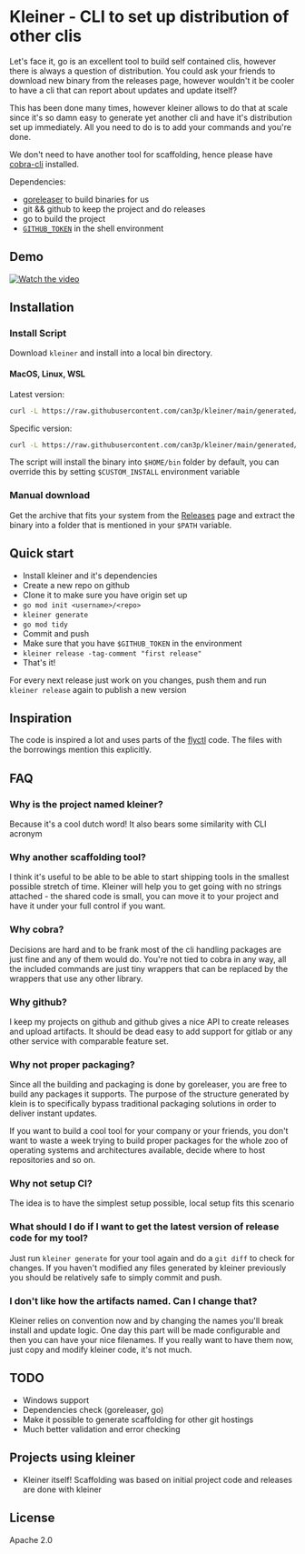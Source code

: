# Kleiner - CLI to set up distribution of other clis

Let's face it, go is an excellent tool to build self contained clis, however
there is always a question of distribution. You could ask your friends to download
new binary from the releases page, however wouldn't it be cooler to have a cli
that can report about updates and update itself?

This has been done many times, however kleiner allows to do that at scale
since it's so damn easy to generate yet another cli and have it's distribution
set up immediately. All you need to do is to add your commands and you're done.

We don't need to have another tool for scaffolding, hence please have [cobra-cli](https://github.com/spf13/cobra-cli)
installed.

Dependencies:

* [goreleaser](https://goreleaser.com/install) to build binaries for us
* git && github to keep the project and do releases
* go to build the project
* [`GITHUB_TOKEN`](https://github.com/settings/tokens/new?scopes=repo,write:packages) in the shell environment

## Demo

[![Watch the video](https://img.youtube.com/vi/KnNHOusv4wA/0.jpg)](https://youtu.be/KnNHOusv4wA)

## Installation

### Install Script

Download `kleiner` and install into a local bin directory.

#### MacOS, Linux, WSL

Latest version:

```bash
curl -L https://raw.githubusercontent.com/can3p/kleiner/main/generated/install.sh | sh
```

Specific version:

```bash
curl -L https://raw.githubusercontent.com/can3p/kleiner/main/generated/install.sh | sh -s 0.0.4
```

The script will install the binary into `$HOME/bin` folder by default, you can override this by setting
`$CUSTOM_INSTALL` environment variable

### Manual download

Get the archive that fits your system from the [Releases](https://github.com/can3p/kleiner/releases) page and
extract the binary into a folder that is mentioned in your `$PATH` variable.

## Quick start

* Install kleiner and it's dependencies
* Create a new repo on github
* Clone it to make sure you have origin set up
* `go mod init <username>/<repo>`
* `kleiner generate`
* `go mod tidy`
* Commit and push
* Make sure that you have `$GITHUB_TOKEN` in the environment
* `kleiner release -tag-comment "first release"`
* That's it!

For every next release just work on you changes, push them and run `kleiner release` again to publish a new version

## Inspiration

The code is inspired a lot and uses parts of the [flyctl](https://github.com/superfly/flyctl) code. The files
with the borrowings mention this explicitly.

## FAQ

### Why is the project named kleiner?

Because it's a cool dutch word! It also bears some similarity with CLI acronym

### Why another scaffolding tool?

I think it's useful to be able to be able to start shipping tools in the smallest possible stretch of time.
Kleiner will help you to get going with no strings attached - the shared code is small, you can move it to
your project and have it under your full control if you want.

### Why cobra?

Decisions are hard and to be frank most of the cli handling packages are just fine and any of them would do.
You're not tied to cobra in any way, all the included commands are just tiny wrappers that can be replaced
by the wrappers that use any other library.

### Why github?

I keep my projects on github and github gives a nice API to create releases and upload artifacts. It
should be dead easy to add support for gitlab or any other service with comparable feature set.

### Why not proper packaging?

Since all the building and packaging is done by goreleaser, you are free to build any packages it supports.
The purpose of the structure generated by klein is to specifically bypass traditional packaging solutions
in order to deliver instant updates.

If you want to build a cool tool for your company or your friends, you don't want to waste a week trying to
build proper packages for the whole zoo of operating systems and architectures available, decide where
to host repositories and so on.

### Why not setup CI?

The idea is to have the simplest setup possible, local setup fits this scenario

### What should I do if I want to get the latest version of release code for my tool?

Just run `kleiner generate` for your tool again and do a `git diff` to check for changes. If you haven't
modified any files generated by kleiner previously you should be relatively safe to simply commit and
push.

### I don't like how the artifacts named. Can I change that?

Kleiner relies on convention now and by changing the names you'll break install and update logic. One
day this part will be made configurable and then you can have your nice filenames. If you really
want to have them now, just copy and modify kleiner code, it's not much.

## TODO

* Windows support
* Dependencies check (goreleaser, go)
* Make it possible to generate scaffolding for other git hostings
* Much better validation and error checking

## Projects using kleiner

* Kleiner itself! Scaffolding was based on initial project code and releases are done with kleiner

## License

Apache 2.0
